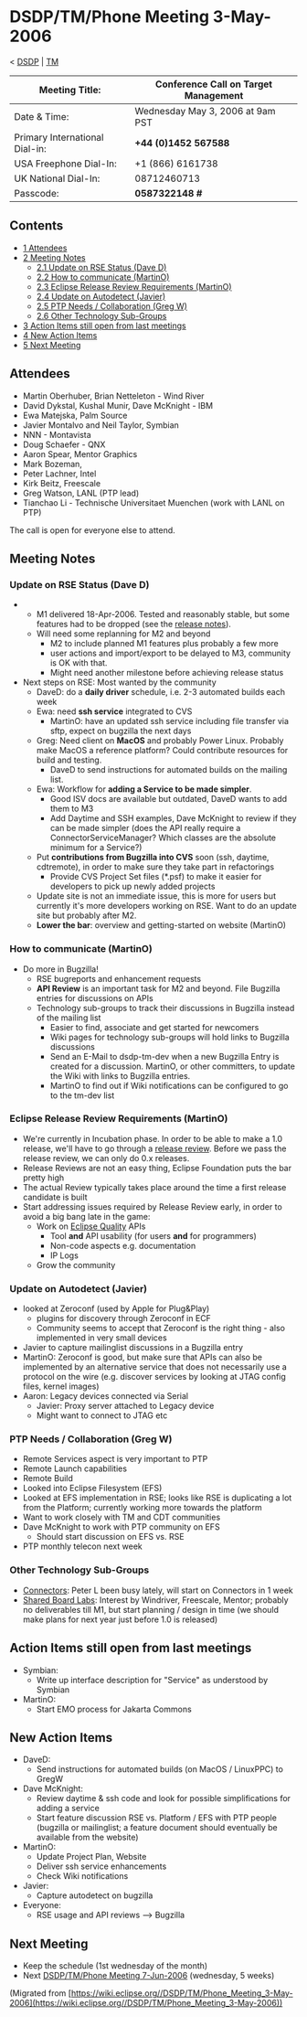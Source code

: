 

DSDP/TM/Phone Meeting 3-May-2006
================================

< [DSDP](https://wiki.eclipse.org/DSDP "DSDP")‎ | [TM](./TM "DSDP/TM")

| Meeting Title: | **Conference Call on Target Management** |
| --- | --- |
| Date & Time: | Wednesday May 3, 2006 at 9am PST |
| Primary International Dial-in: | **+44 (0)1452 567588** |
| USA Freephone Dial-In: | +1 (866) 6161738 |
| UK National Dial-In: | 08712460713 |
| Passcode: | **0587322148 #** |

Contents
--------

*   [1 Attendees](#Attendees)
*   [2 Meeting Notes](#Meeting-Notes)
    *   [2.1 Update on RSE Status (Dave D)](#Update-on-RSE-Status-.28Dave-D.29)
    *   [2.2 How to communicate (MartinO)](#How-to-communicate-.28MartinO.29)
    *   [2.3 Eclipse Release Review Requirements (MartinO)](#Eclipse-Release-Review-Requirements-.28MartinO.29)
    *   [2.4 Update on Autodetect (Javier)](#Update-on-Autodetect-.28Javier.29)
    *   [2.5 PTP Needs / Collaboration (Greg W)](#PTP-Needs-.2F-Collaboration-.28Greg-W.29)
    *   [2.6 Other Technology Sub-Groups](#Other-Technology-Sub-Groups)
*   [3 Action Items still open from last meetings](#Action-Items-still-open-from-last-meetings)
*   [4 New Action Items](#New-Action-Items)
*   [5 Next Meeting](#Next-Meeting)

Attendees
---------

*   Martin Oberhuber, Brian Netteleton - Wind River
*   David Dykstal, Kushal Munir, Dave McKnight - IBM
*   Ewa Matejska, Palm Source
*   Javier Montalvo and Neil Taylor, Symbian
*   NNN - Montavista
*   Doug Schaefer - QNX
*   Aaron Spear, Mentor Graphics
*   Mark Bozeman,
*   Peter Lachner, Intel
*   Kirk Beitz, Freescale
*   Greg Watson, LANL (PTP lead)
*   Tianchao Li - Technische Universitaet Muenchen (work with LANL on PTP)

The call is open for everyone else to attend.

Meeting Notes
-------------

### Update on RSE Status (Dave D)

*   *   M1 delivered 18-Apr-2006. Tested and reasonably stable, but some features had to be dropped (see the [release notes](http://download.eclipse.org/dsdp/tm/downloads/drops/S-1.0M1-200604270100/releaseNotes.php)).
    *   Will need some replanning for M2 and beyond
        *   M2 to include planned M1 features plus probably a few more
        *   user actions and import/export to be delayed to M3, community is OK with that.
        *   Might need another milestone before achieving release status
*   Next steps on RSE: Most wanted by the community
    *   DaveD: do a **daily driver** schedule, i.e. 2-3 automated builds each week
    *   Ewa: need **ssh service** integrated to CVS
        *   MartinO: have an updated ssh service including file transfer via sftp, expect on bugzilla the next days
    *   Greg: Need client on **MacOS** and probably Power Linux. Probably make MacOS a reference platform? Could contribute resources for build and testing.
        *   DaveD to send instructions for automated builds on the mailing list.
    *   Ewa: Workflow for **adding a Service to be made simpler**.
        *   Good ISV docs are available but outdated, DaveD wants to add them to M3
        *   Add Daytime and SSH examples, Dave McKnight to review if they can be made simpler (does the API really require a ConnectorServiceManager? Which classes are the absolute minimum for a Service?)
    *   Put **contributions from Bugzilla into CVS** soon (ssh, daytime, cdtremote), in order to make sure they take part in refactorings
        *   Provide CVS Project Set files (*.psf) to make it easier for developers to pick up newly added projects
    *   Update site is not an immediate issue, this is more for users but currently it's more developers working on RSE. Want to do an update site but probably after M2.
    *   **Lower the bar**: overview and getting-started on website (MartinO)

### How to communicate (MartinO)

*   Do more in Bugzilla!
    *   RSE bugreports and enhancement requests
    *   **API Review** is an important task for M2 and beyond. File Bugzilla entries for discussions on APIs
    *   Technology sub-groups to track their discussions in Bugzilla instead of the mailing list
        *   Easier to find, associate and get started for newcomers
        *   Wiki pages for technology sub-groups will hold links to Bugzilla discussions
        *   Send an E-Mail to dsdp-tm-dev when a new Bugzilla Entry is created for a discussion. MartinO, or other committers, to update the Wiki with links to Bugzilla entries.
        *   MartinO to find out if Wiki notifications can be configured to go to the tm-dev list

### Eclipse Release Review Requirements (MartinO)

*   We're currently in Incubation phase. In order to be able to make a 1.0 release, we'll have to go through a [release review](https://www.eclipse.org/projects/dev_process/release-review.php). Before we pass the release review, we can only do 0.x releases.
*   Release Reviews are not an easy thing, Eclipse Foundation puts the bar pretty high
*   The actual Review typically takes place around the time a first release candidate is built
*   Start addressing issues required by Release Review early, in order to avoid a big bang late in the game:
    *   Work on [Eclipse Quality](https://www.eclipse.org/projects/dev_process/eclipse-quality.php) APIs
        *   Tool **and** API usability (for users **and** for programmers)
        *   Non-code aspects e.g. documentation
        *   IP Logs
    *   Grow the community

### Update on Autodetect (Javier)

*   looked at Zeroconf (used by Apple for Plug&Play)
    *   plugins for discovery through Zeroconf in ECF
    *   Community seems to accept that Zeroconf is the right thing - also implemented in very small devices
*   Javier to capture mailinglist discussions in a Bugzilla entry
*   MartinO: Zeroconf is good, but make sure that APIs can also be implemented by an alternative service that does not necessarily use a protocol on the wire (e.g. discover services by looking at JTAG config files, kernel images)
*   Aaron: Legacy devices connected via Serial
    *   Javier: Proxy server attached to Legacy device
    *   Might want to connect to JTAG etc

### PTP Needs / Collaboration (Greg W)

*   Remote Services aspect is very important to PTP
*   Remote Launch capabilities
*   Remote Build
*   Looked into Eclipse Filesystem (EFS)
*   Looked at EFS implementation in RSE; looks like RSE is duplicating a lot from the Platform; currently working more towards the platform
*   Want to work closely with TM and CDT communities
*   Dave McKnight to work with PTP community on EFS
    *   Should start discussion on EFS vs. RSE
*   PTP monthly telecon next week

### Other Technology Sub-Groups

*   [Connectors](./Flexible_Target_Connection_Adaptors "DSDP/TM/Flexible Target Connection Adaptors"): Peter L been busy lately, will start on Connectors in 1 week
*   [Shared Board Labs](./Shared_Board_Labs "DSDP/TM/Shared Board Labs"): Interest by Windriver, Freescale, Mentor; probably no deliverables till M1, but start planning / design in time (we should make plans for next year just before 1.0 is released)

Action Items still open from last meetings
------------------------------------------

*   Symbian:
    *   Write up interface description for "Service" as understood by Symbian
*   MartinO:
    *   Start EMO process for Jakarta Commons

New Action Items
----------------

*   DaveD:
    *   Send instructions for automated builds (on MacOS / LinuxPPC) to GregW
*   Dave McKnight:
    *   Review daytime & ssh code and look for possible simplifications for adding a service
    *   Start feature discussion RSE vs. Platform / EFS with PTP people (bugzilla or mailinglist; a feature document should eventually be available from the website)
*   MartinO:
    *   Update Project Plan, Website
    *   Deliver ssh service enhancements
    *   Check Wiki notifications
*   Javier:
    *   Capture autodetect on bugzilla
*   Everyone:
    *   RSE usage and API reviews --> Bugzilla

Next Meeting
------------

*   Keep the schedule (1st wednesday of the month)
*   Next [DSDP/TM/Phone Meeting 7-Jun-2006](./Phone_Meeting_7-Jun-2006 "DSDP/TM/Phone Meeting 7-Jun-2006") (wednesday, 5 weeks)


(Migrated from [https://wiki.eclipse.org//DSDP/TM/Phone_Meeting_3-May-2006](https://wiki.eclipse.org//DSDP/TM/Phone_Meeting_3-May-2006))